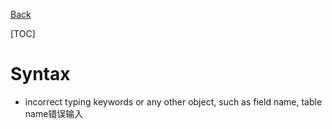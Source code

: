[Back](../index.md)

[TOC]

# Syntax

- incorrect typing keywords or any other object, such as field name, table name错误输入
